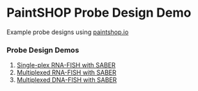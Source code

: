 # PaintSHOP Probe Design Demo

Example probe designs using [paintshop.io](https://paintshop.io)


### Probe Design Demos

1. [Single-plex RNA-FISH with SABER](./demo_1/demo_1.pdf)
2. [Multiplexed RNA-FISH with SABER](./demo_2/demo_2.pdf)
3. [Multiplexed DNA-FISH with SABER](./demo_3/chrX_paintshop_workflow.pdf)
